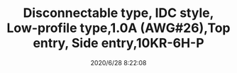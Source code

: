 ﻿---
layout: post 
title: Disconnectable type, IDC style, Low-profile type,1.0A (AWG#26),Top entry, Side entry,10KR-6H-P
tags: IDC KR
categories: wire-harness
overview: Disconnectable type, IDC style, Low-profile type
series: IDC
part_number: 10KR-6H-P
thumb_img: static/202006/374-thumb-20200628162452.jpg
image: static/202006/374-20200628162452.jpg
date: 2020/6/28 8:22:08
---



